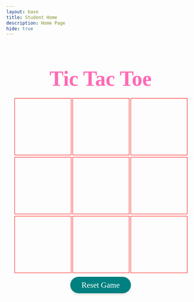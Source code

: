 ```yaml
---
layout: base
title: Student Home 
description: Home Page
hide: true
---
```


<html lang="en">
<head>
  <meta charset="UTF-8">
  <meta name="viewport" content="width=device-width, initial-scale=1.0">
  <title>Tic Tac Toe</title>
  <style>
    .board {
      display: grid;
      grid-template-columns: repeat(3, 150px);
      gap: 5px;
      margin: 20px auto;
      align-items: center;
      justify-content: center; 
    }
    .cell {
      width: 150px;
      height: 150px;
      display: flex;
      justify-content: center;
      align-items: center;
      font-size: 5em;
      cursor: pointer;
      border: 1px solid #333;
      border-color: #ff0000;
    }
    body {
      background-image: url('images/background.jpg');
      background-size: cover; /* Ensures the image covers the entire background */
      background-position: center; /* Centers the image */
      background-repeat: no-repeat; /* Prevents the image from repeating */
    }
    .title {
      margin-bottom: 20px;
      font-size: 4em;
      color: hotpink; /* Dark text color */
      text-align: center;
      font-family:cursive;
    }
    .button {
      padding: 10px 30px; /* Increases padding for an oval shape */
      font-size: 1.5em; /* Font size */
      color: white; /* Text color */
      background-color: teal; /* Button background color */
      border: none; /* Removes border */
      border-radius: 30px; /* High border-radius for oval shape */
      cursor: pointer; /* Cursor changes to pointer on hover */
      box-shadow: 0 4px 6px rgba(0, 0, 0, 0.1); /* Adds a subtle shadow */
      transition: background-color 0.3s ease; /* Smooth transition for hover effect */
      text-align:center;
      justify-content: center;
      align-items: center;
      font-family: Georgia, serif;
    }
    .button:hover {
      background-color: hotpink; /* Darker teal on hover */
    }
    .container {
      text-align: center; /* Centers content horizontally */
      margin-top: 20px;  /* Optional: Add top margin for spacing */
    }

  </style>
</head>
<body>
<h1 class="title">Tic Tac Toe</h1>
  <div class="board">
    <div class="cell" id="cell-0" onclick="handleCellClick(0)"></div>
    <div class="cell" id="cell-1" onclick="handleCellClick(1)"></div>
    <div class="cell" id="cell-2" onclick="handleCellClick(2)"></div>
    <div class="cell" id="cell-3" onclick="handleCellClick(3)"></div>
    <div class="cell" id="cell-4" onclick="handleCellClick(4)"></div>
    <div class="cell" id="cell-5" onclick="handleCellClick(5)"></div>
    <div class="cell" id="cell-6" onclick="handleCellClick(6)"></div>
    <div class="cell" id="cell-7" onclick="handleCellClick(7)"></div>
    <div class="cell" id="cell-8" onclick="handleCellClick(8)"></div>
  </div>
<div class="container">
  <label class="button" onclick="resetGame()">Reset Game</label>
</div>

  <script language="javascript">
    // Initialize game state
let board = ["", "", "", "", "", "", "", "", ""];
let currentPlayer = "X";
let gameActive = true;

// Function to handle cell click
function handleCellClick(clickedCellIndex) {
  if (!gameActive || board[clickedCellIndex] !== "") return;

  board[clickedCellIndex] = currentPlayer;
  document.getElementById(`cell-${clickedCellIndex}`).innerText = currentPlayer;

  checkWinner();
  currentPlayer = currentPlayer === "X" ? "O" : "X";
}

// Function to check for a winner or a draw
function checkWinner() {
  const winningCombinations = [
    [0, 1, 2], [3, 4, 5], [6, 7, 8], // Rows
    [0, 3, 6], [1, 4, 7], [2, 5, 8], // Columns
    [0, 4, 8], [2, 4, 6]             // Diagonals
  ];

  for (let i = 0; i < winningCombinations.length; i++) {
    const [a, b, c] = winningCombinations[i];
    if (board[a] && board[a] === board[b] && board[a] === board[c]) {
      gameActive = false;
      alert(`Player ${currentPlayer} wins!`);
      return;
    }
  }

  if (!board.includes("")) {
    gameActive = false;
    alert("It's a draw!");
  }
}

// Function to reset the game
function resetGame() {
  board = ["", "", "", "", "", "", "", "", ""];
  currentPlayer = "X";
  gameActive = true;
  for (let i = 0; i < 9; i++) {
    document.getElementById(`cell-${i}`).innerText = "";
  }
}

  </script>
</body>
</html>


